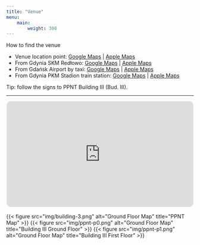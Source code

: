 ```yaml
---
title: "Venue"
menu:
    main:
        weight: 300
---
```


<div class="mb-3">
  <div class="h5 mb-2">How to find the venue</div>
  <ul class="list-unstyled d-grid gap-2">
    <li>Venue location point: <a href="https://maps.app.goo.gl/KxQanBJhUanG8isc6" target="_blank" rel="noopener">Google Maps</a> | <a href="http://maps.apple.com/?daddr=Centrum+Konferencyjne+PPNT+Gdynia&dirflg=w" target="_blank" rel="noopener">Apple Maps</a></li>
    <li>From Gdynia SKM Redłowo: <a href="https://maps.app.goo.gl/rcTQMNbQ89oY6KuA7" target="_blank" rel="noopener">Google Maps</a> | <a href="http://maps.apple.com/?saddr=SKM+Gdynia+Red%C5%82owo,+Gdynia&daddr=Centrum+Konferencyjne+PPNT+Gdynia&dirflg=w" target="_blank" rel="noopener">Apple Maps</a></li>
    <li>From Gdańsk Airport by taxi: <a href="https://maps.app.goo.gl/mB84pQt6eMZvoXbE9" target="_blank" rel="noopener">Google Maps</a> | <a href="http://maps.apple.com/?saddr=Gda%C5%84sk+Airport&daddr=Centrum+Konferencyjne+PPNT+Gdynia&dirflg=d" target="_blank" rel="noopener">Apple Maps</a></li>
    <li>From Gdynia PKM Stadion train station: <a href="https://maps.app.goo.gl/TvNgTb4Xoe69Nv7d6" target="_blank" rel="noopener">Google Maps</a> | <a href="http://maps.apple.com/?saddr=SKM+Gdynia+Stadion,+Gdynia&daddr=Centrum+Konferencyjne+PPNT+Gdynia&dirflg=w" target="_blank" rel="noopener">Apple Maps</a></li>
  </ul>
  <div class="text-white-50">Tip: follow the signs to PPNT Building III (Bud. III).</div>
  <hr class="my-3"/>
</div>

<div style="position:relative;padding-top:56.25%;border-radius:.75rem;overflow:hidden;border:1px solid rgba(255,255,255,.12);margin-bottom:1rem;">
  <iframe src="https://www.google.com/maps/embed?pb=!4v1757278801530!6m8!1m7!1sCAoSF0NJSE0wb2dLRUlDQWdJREV5YjJrbUFF!2m2!1d54.49546591850957!2d18.53801578139687!3f256.58080879329634!4f12.298877131743808!5f0.7820865974627469" style="position:absolute;top:0;left:0;width:100%;height:100%;border:0;" allowfullscreen="" loading="lazy" referrerpolicy="no-referrer-when-downgrade"></iframe>
</div>

<!-- 

The following diagram is built with Diagrams.net 

1. Create image
2. Add links (select text and enter "ballroom" for example)
3. Select all parts
4. File > Embed > SVG

OR: 

Just show a list of rooms (as temporary solution)

{{< list-rooms >}}

-->

{{< figure src="img/building-3.png" alt="Ground Floor Map" title="PPNT Map" >}}
{{< figure src="img/ppnt-p0.png" alt="Ground Floor Map" title="Building III Ground Floor" >}}
{{< figure src="img/ppnt-p1.png" alt="Ground Floor Map" title="Building III First Floor" >}}
